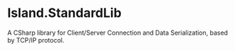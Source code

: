 # Island.StandardLib
A CSharp library for Client/Server Connection and Data Serialization, based by TCP/IP protocol.

